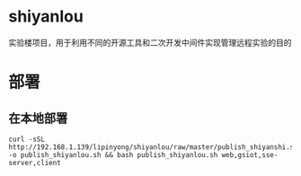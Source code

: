 # shiyanlou

实验楼项目，用于利用不同的开源工具和二次开发中间件实现管理远程实验的目的

# 部署
## 在本地部署
```shell
curl -sSL http://192.168.1.139/lipinyong/shiyanlou/raw/master/publish_shiyanshi.sh -o publish_shiyanlou.sh && bash publish_shiyanlou.sh web,gsiot,sse-server,client
```